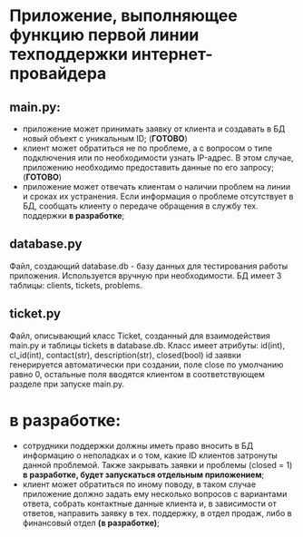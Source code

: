 # Приложение, выполняющее функцию первой линии техподдержки интернет-провайдера

## main.py:
- приложение может принимать заявку от клиента и создавать в БД новый объект с уникальным ID; (**ГОТОВО**)
- клиент может обратиться не по проблеме, а с вопросом о типе подключения или по необходимости узнать IP-адрес. В этом случае, приложению необходимо предоставить данные по его запросу; (**ГОТОВО**)
- приложение может отвечать клиентам о наличии проблем на линии и сроках их устранения. Если информация о проблеме отсутствует в БД, сообщать клиенту о передаче обращения в службу тех. поддержки **в разработке**;

## database.py
Файл, создающий database.db - базу данных для тестирования работы приложения. Используется вручную при необходимости. БД имеет 3 таблицы: clients, tickets, problems.  

## ticket.py
Файл, описывающий класс Ticket, созданный для взаимодействия main.py и таблицы tickets в database.db. 
Класс имеет атрибуты: id(int), cl_id(int), contact(str), description(str), closed(bool)
id заявки генерируется автоматически при создании, поле close по умолчанию равно 0, остальные поля вводятся клиентом в соответствующем разделе при запуске main.py.



# в разработке:
- сотрудники поддержки должны иметь право вносить в БД информацию о неполадках и о том, какие ID клиентов затронуты данной проблемой. Также закрывать заявки и проблемы (closed = 1) **в разработке, будет запускаться отдельным приложением**;
- клиент может обратиться по иному поводу, в таком случае приложение должно задать ему несколько вопросов с вариантами ответа, собрать контактные данные клиента и, в зависимости от ответов, направить заявку в тех. поддержку, в отдел продаж, либо в финансовый отдел **(в разработке)**;
